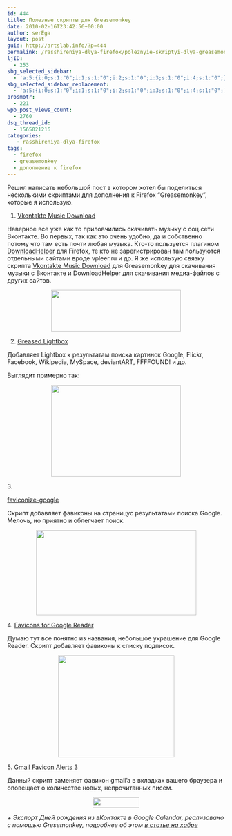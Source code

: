 ```yaml
---
id: 444
title: Полезные скрипты для Greasemonkey
date: 2010-02-16T23:42:56+00:00
author: serEga
layout: post
guid: http://artslab.info/?p=444
permalink: /rasshireniya-dlya-firefox/poleznyie-skriptyi-dlya-greasemonkey/
ljID:
  - 253
sbg_selected_sidebar:
  - 'a:5:{i:0;s:1:"0";i:1;s:1:"0";i:2;s:1:"0";i:3;s:1:"0";i:4;s:1:"0";}'
sbg_selected_sidebar_replacement:
  - 'a:5:{i:0;s:1:"0";i:1;s:1:"0";i:2;s:1:"0";i:3;s:1:"0";i:4;s:1:"0";}'
prosmotr:
  - 221
wpb_post_views_count:
  - 2760
dsq_thread_id:
  - 1565021216
categories:
   - rasshireniya-dlya-firefox
tags:
  - firefox
  - greasemonkey
  - дополнение к firefox
---
```

Решил написать небольшой пост в котором хотел бы поделиться несколькими скриптами для дополнения к Firefox &#8220;Greasemonkey&#8221;, которые я использую.

1. [Vkontakte Music Download](http://userscripts.org/scripts/show/16985)

Наверное все уже как то приловчились скачивать музыку с соц.сети Вконтакте. Во первых, так как это очень удобно, да и собственно потому что там есть почти любая музыка. Кто-то пользуется плагином [DownloadHelper](https://addons.mozilla.org/ru/firefox/addon/3006) для Firefox, те кто не зарегистрирован там пользуются отдельными сайтами вроде vpleer.ru и др. Я же использую связку скрипта [Vkontakte Music Download](http://userscripts.org/scripts/show/16985) для Greasemonkey для скачивания музыки с Вконтакте и DownloadHelper для скачивания медиа-файлов с других сайтов.

<p style="text-align: center;">
  <a href="{{site.img_cdn}}/vko_pic.jpg"><img class="size-medium wp-image-447  aligncenter" title="vko_pic" src="{{site.img_cdn}}/vko_pic-300x96.jpg" alt="" width="300" height="96" srcset="{{site.img_cdn}}/vko_pic-300x96.jpg 300w, {{site.img_cdn}}/vko_pic.jpg 425w" sizes="(max-width: 300px) 100vw, 300px" /></a>
</p>

2. [Greased Lightbox](http://userscripts.org/scripts/show/35377)

Добавляет Lightbox к результатам поиска картинок Google, Flickr, Facebook, Wikipedia, MySpace, deviantART, FFFFOUND! и др.

Выглядит примерно так:

<p style="text-align: center;">
  <a href="{{site.img_cdn}}/greased_lightbox.jpg"><img class="size-medium wp-image-446  aligncenter" title="greased_lightbox" src="{{site.img_cdn}}/greased_lightbox-300x212.jpg" alt="" width="300" height="212" srcset="{{site.img_cdn}}/greased_lightbox-300x212.jpg 300w, {{site.img_cdn}}/greased_lightbox.jpg 808w" sizes="(max-width: 300px) 100vw, 300px" /></a>
</p>

<!--more-->3.

[faviconize-google](http://userscripts.org/scripts/show/58177)

Скрипт добавляет фавиконы на страницус результатами поиска Google. Мелочь, но приятно и облегчает поиск.

<p style="text-align: center;">
  <img class="aligncenter" src="http://github.com/NV/faviconize-google.js/raw/master/screenshot.png" alt="" width="371" height="197" />
</p>

<p style="text-align: left;">
  4. <a href="http://userscripts.org/scripts/show/24371">Favicons for Google Reader</a>
</p>

<p style="text-align: left;">
  Думаю тут все понятно из названия, небольшое украшение для Google Reader. Скрипт добавляет фавиконы к списку подписок.
</p>

<p style="text-align: center;">
  <img class="aligncenter" src="http://img143.imageshack.us/img143/8993/greaderwg2.png" alt="" width="269" height="236" />
</p>

<p style="text-align: left;">
  5. <a href="http://userscripts.org/scripts/show/24430">Gmail Favicon Alerts 3</a>
</p>

<p style="text-align: left;">
  Данный скрипт заменяет фавикон gmail&#8217;a в вкладках вашего браузера и оповещает о количестве новых, непрочитанных писем.
</p>

<p style="text-align: center;">
  <img class="aligncenter" src="http://peterwooley.com/projects/greasemonkey/gmailfaviconalerts/3.0/unread.jpg" alt="" width="108" height="24" />
</p>

<p style="text-align: left;">
  <em>+ Экспорт Дней рождения из вКонтакте в Google Calendar, реализовано с помощью Gresemonkey, подробнее об этом <a href="http://habrahabr.ru/blogs/GreaseMonkey/75966/">в статье на хабре</a></em>
</p>

<div id="greasedLightboxOverlay">
  <div id="greasedLightbox">
    <img id="greasedLightboxImage" alt="" />
  </div>
</div>

<p id="greasedLightboxErrorContext">
  <p>
    <img id="greasedLightboxPreload" alt="" /><img id="greasedLightboxPrefetch" alt="" />
  </p>